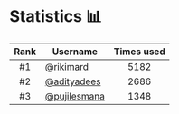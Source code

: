 # Statistics 📊

|Rank|Username|Times used|
:--------:|--------|:--------:|
|#1|[@rikimard](https://github.com/rikimard)|5182|
|#2|[@adityadees](https://github.com/adityadees)|2686|
|#3|[@pujilesmana](https://github.com/pujilesmana)|1348|
